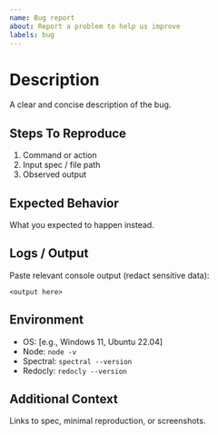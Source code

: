 ```yaml
---
name: Bug report
about: Report a problem to help us improve
labels: bug
---
```


# Description

A clear and concise description of the bug.

## Steps To Reproduce

1. Command or action
2. Input spec / file path
3. Observed output

## Expected Behavior

What you expected to happen instead.

## Logs / Output

Paste relevant console output (redact sensitive data):

```text
<output here>
```

## Environment

- OS: [e.g., Windows 11, Ubuntu 22.04]
- Node: `node -v`
- Spectral: `spectral --version`
- Redocly: `redocly --version`

## Additional Context

Links to spec, minimal reproduction, or screenshots.
